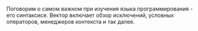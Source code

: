 Поговорим о самом важном при изучения языка программирования - его синтаксисе. Вектор включает обзор исключений, условных операторов, менеджеров контекста и так далее.
